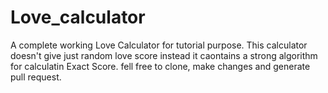 # Love_calculator
A complete working Love Calculator for tutorial purpose.  This calculator doesn't give just random love score instead it caontains a strong algorithm for calculatin Exact Score.  fell free to clone, make changes and generate pull request.
